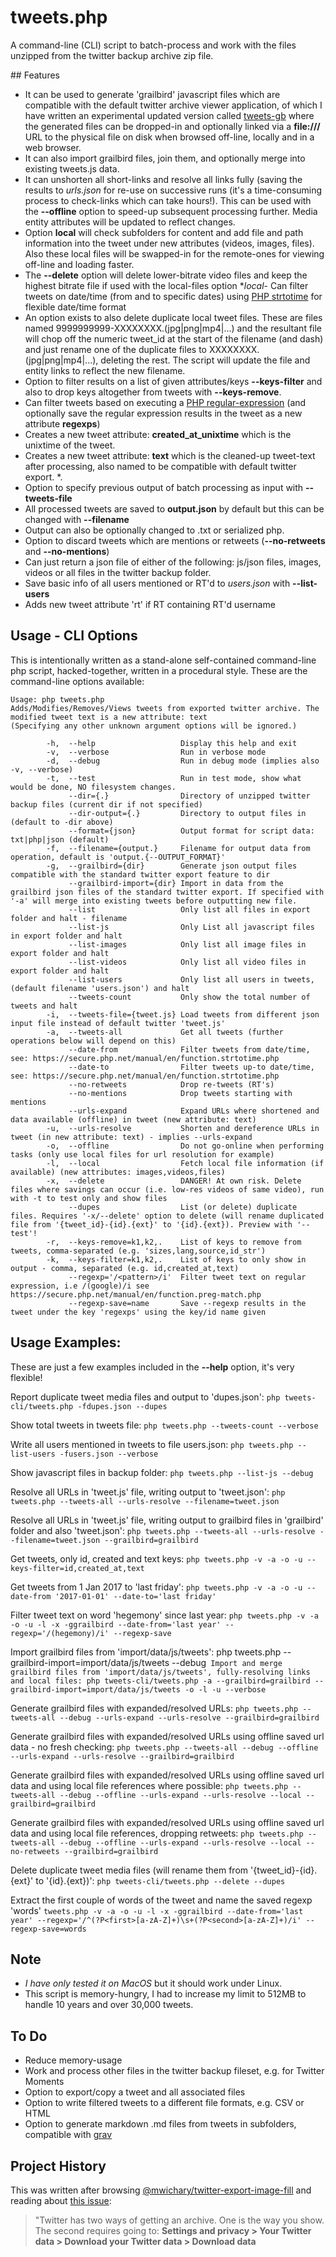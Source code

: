 # tweets.php

A command-line (CLI) script to batch-process and work with the files unzipped from the twitter backup archive zip file.  

## Features

- It can be used to generate 'grailbird' javascript files which are compatible with the default twitter archive viewer application, of which I have written an experimental updated version called [tweets-gb](https://github.com/vijinho/tweets-gb) where the generated files can be dropped-in and optionally linked via a **file:///** URL to the physical file on disk when browsed off-line, locally and in a web browser.
- It can also import grailbird files, join them, and optionally merge into existing tweets.js data.
- It can unshorten all short-links and resolve all links fully (saving the results to *urls.json* for re-use on successive runs (it's a time-consuming process to check-links which can take hours!).  This can be used with the **--offline** option to speed-up subsequent processing further. Media entity attributes will be updated to reflect changes.
- Option **local** will check subfolders for content and add file and path information into the tweet under new attributes (videos, images, files).  Also these local files will be swapped-in for the remote-ones for viewing off-line and loading faster.
- The **--delete** option will delete lower-bitrate video files and keep the highest bitrate file if used with the local-files option **local*- Can filter tweets on date/time (from and to specific dates) using [PHP strtotime](https://secure.php.net/manual/en/function.strtotime.php) for flexible date/time format
- An option exists to also delete duplicate local tweet files.  These are files named 9999999999-XXXXXXXX.(jpg|png|mp4|...) and the resultant file will chop off the numeric tweet_id at the start of the filename (and dash) and just rename one of the duplicate files to XXXXXXXX.(jpg|png|mp4|...), deleting the rest.  The script will update the file and entity links to reflect the new filename.
- Option to filter results on a list of given attributes/keys **--keys-filter** and also to drop keys altogether from tweets with **--keys-remove**.
- Can filter tweets based on executing a [PHP regular-expression](https://secure.php.net/manual/en/function.preg-match.php) (and optionally save the regular expression results in the tweet as a new attribute **regexps**)
- Creates a new tweet attribute: **created_at_unixtime** which is the unixtime of the tweet.
- Creates a new tweet attribute: **text** which is the cleaned-up tweet-text after processing, also named to be compatible with default twitter export.
*.
- Option to specify previous output of batch processing as input with **--tweets-file**
- All processed tweets are saved to **output.json** by default but this can be changed with **--filename**
- Output can also be optionally changed to .txt or serialized php.
- Option to discard tweets which are mentions or retweets (**--no-retweets** and **--no-mentions**)
- Can just return a json file of either of the following: js/json files, images, videos or all files in the twitter backup folder.
- Save basic info of all users mentioned or RT'd to *users.json* with **--list-users**
- Adds new tweet attribute 'rt' if RT containing RT'd username

## Usage - CLI Options

This is intentionally written as a stand-alone self-contained command-line php script, hacked-together, written in a procedural style.  These are the command-line options available:

```
Usage: php tweets.php
Adds/Modifies/Removes/Views tweets from exported twitter archive. The modified tweet text is a new attribute: text
(Specifying any other unknown argument options will be ignored.)

        -h,  --help                   Display this help and exit
        -v,  --verbose                Run in verbose mode
        -d,  --debug                  Run in debug mode (implies also -v, --verbose)
        -t,  --test                   Run in test mode, show what would be done, NO filesystem changes.
             --dir={.}                Directory of unzipped twitter backup files (current dir if not specified)
             --dir-output={.}         Directory to output files in (default to -dir above)
             --format={json}          Output format for script data: txt|php|json (default)
        -f,  --filename={output.}     Filename for output data from operation, default is 'output.{--OUTPUT_FORMAT}'
        -g,  --grailbird={dir}        Generate json output files compatible with the standard twitter export feature to dir
             --grailbird-import={dir} Import in data from the grailbird json files of the standard twitter export. If specified with '-a' will merge into existing tweets before outputting new file.
             --list                   Only list all files in export folder and halt - filename
             --list-js                Only List all javascript files in export folder and halt
             --list-images            Only list all image files in export folder and halt
             --list-videos            Only list all video files in export folder and halt
             --list-users             Only list all users in tweets, (default filename 'users.json') and halt
             --tweets-count           Only show the total number of tweets and halt
        -i,  --tweets-file={tweet.js} Load tweets from different json input file instead of default twitter 'tweet.js'
        -a,  --tweets-all             Get all tweets (further operations below will depend on this)
             --date-from              Filter tweets from date/time, see: https://secure.php.net/manual/en/function.strtotime.php
             --date-to                Filter tweets up-to date/time, see: https://secure.php.net/manual/en/function.strtotime.php 
             --no-retweets            Drop re-tweets (RT's)
             --no-mentions            Drop tweets starting with mentions
             --urls-expand            Expand URLs where shortened and data available (offline) in tweet (new attribute: text)
        -u,  --urls-resolve           Shorten and dereference URLs in tweet (in new attribute: text) - implies --urls-expand
        -o,  --offline                Do not go-online when performing tasks (only use local files for url resolution for example)
        -l,  --local                  Fetch local file information (if available) (new attributes: images,videos,files)
        -x,  --delete                 DANGER! At own risk. Delete files where savings can occur (i.e. low-res videos of same video), run with -t to test only and show files
             --dupes                  List (or delete) duplicate files. Requires '-x/--delete' option to delete (will rename duplicated file from '{tweet_id}-{id}.{ext}' to '{id}.{ext}). Preview with '--test'!
        -r,  --keys-remove=k1,k2,.    List of keys to remove from tweets, comma-separated (e.g. 'sizes,lang,source,id_str')
        -k,  --keys-filter=k1,k2,.    List of keys to only show in output - comma, separated (e.g. id,created_at,text)
             --regexp='/<pattern>/i'  Filter tweet text on regular expression, i.e /(google)/i see https://secure.php.net/manual/en/function.preg-match.php
             --regexp-save=name       Save --regexp results in the tweet under the key 'regexps' using the key/id name given
```

## Usage Examples:

These are just a few examples included in the **--help** option, it's very flexible!

Report duplicate tweet media files and output to 'dupes.json':
        `php tweets-cli/tweets.php -fdupes.json --dupes`
        
Show total tweets in tweets file:
        `php tweets.php --tweets-count --verbose`

Write all users mentioned in tweets to file users.json:
        `php tweets.php --list-users -fusers.json --verbose`

Show javascript files in backup folder:
        `php tweets.php --list-js --debug`

Resolve all URLs in 'tweet.js' file, writing output to 'tweet.json':
        `php tweets.php --tweets-all --urls-resolve --filename=tweet.json`

Resolve all URLs in 'tweet.js' file, writing output to grailbird files in 'grailbird' folder and also 'tweet.json':
        `php tweets.php --tweets-all --urls-resolve --filename=tweet.json --grailbird=grailbird`

Get tweets, only id, created and text keys:
        `php tweets.php -v -a -o -u --keys-filter=id,created_at,text`

Get tweets from 1 Jan 2017 to 'last friday': 
        `php tweets.php -v -a -o -u --date-from '2017-01-01' --date-to='last friday'`

Filter tweet text on word 'hegemony' since last year: 
        `php tweets.php -v -a -o -u -l -x -ggrailbird --date-from='last year' --regexp='/(hegemony)/i' --regexp-save`

Import grailbird files from 'import/data/js/tweets':
        php tweets.php --grailbird-import=import/data/js/tweets --debug`
Import and merge grailbird files from 'import/data/js/tweets', fully-resolving links and local files:
        php tweets-cli/tweets.php -a --grailbird=grailbird --grailbird-import=import/data/js/tweets -o -l -u --verbose`
        
Generate grailbird files with expanded/resolved URLs:
        `php tweets.php --tweets-all --debug --urls-expand --urls-resolve --grailbird=grailbird`

Generate grailbird files with expanded/resolved URLs using offline saved url data - no fresh checking:
        `php tweets.php --tweets-all --debug --offline --urls-expand --urls-resolve --grailbird=grailbird`

Generate grailbird files with expanded/resolved URLs using offline saved url data and using local file references where possible:
        `php tweets.php --tweets-all --debug --offline --urls-expand --urls-resolve --local --grailbird=grailbird`

Generate grailbird files with expanded/resolved URLs using offline saved url data and using local file references, dropping retweets:
        `php tweets.php --tweets-all --debug --offline --urls-expand --urls-resolve --local --no-retweets --grailbird=grailbird`

Delete duplicate tweet media files (will rename them from '{tweet_id}-{id}.{ext}' to '{id}.{ext})':
        `php tweets-cli/tweets.php --delete --dupes`

Extract the first couple of words of the tweet and name the saved regexp 'words'
        `tweets.php -v -a -o -u -l -x -ggrailbird --date-from='last year' --regexp='/^(?P<first>[a-zA-Z]+)\s+(?P<second>[a-zA-Z]+)/i' --regexp-save=words`

## Note

- *I have only tested it on MacOS* but it should work under Linux.
- This script is memory-hungry, I had to increase my limit to 512MB to handle 10 years and over 30,000 tweets.

## To Do

- Reduce memory-usage
- Work and process other files in the twitter backup fileset, e.g. for Twitter Moments
- Option to export/copy a tweet and all associated files 
- Option to write filtered tweets to a different file formats, e.g. CSV or HTML
- Option to generate markdown .md files from tweets in subfolders, compatible with [grav](https://getgrav.org/)

## Project History

This was written after browsing [@mwichary/twitter-export-image-fill](https://github.com/mwichary/twitter-export-image-fill) and reading about [this issue](https://github.com/mwichary/twitter-export-image-fill/issues/10):

> "Twitter has two ways of getting an archive. One is the way you show. The second requires going to:
> **Settings and privacy > Your Twitter data > Download your Twitter data > Download data**

